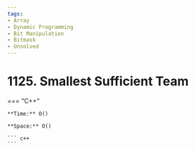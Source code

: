 ```yaml
---
tags:
- Array
- Dynamic Programming
- Bit Manipulation
- Bitmask
- Unsolved
---
```



# 1125. Smallest Sufficient Team

=== "C++"

    **Time:** O()

    **Space:** O()

    ``` c++
    ```